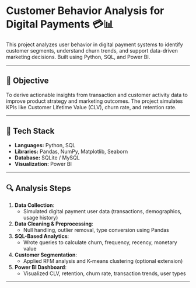 # Customer Behavior Analysis for Digital Payments 💳📊

This project analyzes user behavior in digital payment systems to identify customer segments, understand churn trends, and support data-driven marketing decisions. Built using Python, SQL, and Power BI.

---

## 🧠 Objective

To derive actionable insights from transaction and customer activity data to improve product strategy and marketing outcomes. The project simulates KPIs like Customer Lifetime Value (CLV), churn rate, and retention rate.

---

## 🔧 Tech Stack

- **Languages:** Python, SQL
- **Libraries:** Pandas, NumPy, Matplotlib, Seaborn
- **Database:** SQLite / MySQL
- **Visualization:** Power BI

---

## 🔍 Analysis Steps

1. **Data Collection**:  
   - Simulated digital payment user data (transactions, demographics, usage history)
2. **Data Cleaning & Preprocessing**:  
   - Null handling, outlier removal, type conversion using Pandas
3. **SQL-Based Analytics**:  
   - Wrote queries to calculate churn, frequency, recency, monetary value
4. **Customer Segmentation**:  
   - Applied RFM analysis and K-means clustering (optional extension)
5. **Power BI Dashboard**:  
   - Visualized CLV, retention, churn rate, transaction trends, user types

---

